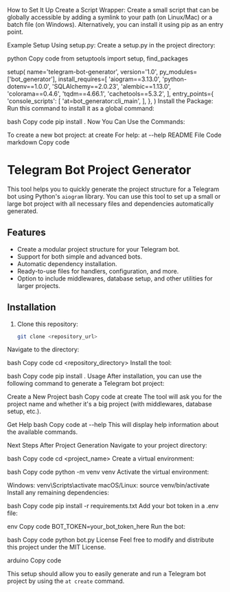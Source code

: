 How to Set It Up
Create a Script Wrapper: Create a small script that can be globally accessible by adding a symlink to your path (on Linux/Mac) or a batch file (on Windows). Alternatively, you can install it using pip as an entry point.

Example Setup Using setup.py: Create a setup.py in the project directory:

python
Copy code
from setuptools import setup, find_packages

setup(
    name='telegram-bot-generator',
    version='1.0',
    py_modules=['bot_generator'],
    install_requires=[
        'aiogram==3.13.0',
        'python-dotenv==1.0.0',
        'SQLAlchemy==2.0.23',
        'alembic==1.13.0',
        'colorama==0.4.6',
        'tqdm==4.66.1',
        'cachetools==5.3.2',
    ],
    entry_points={
        'console_scripts': [
            'at=bot_generator:cli_main',
        ],
    },
)
Install the Package: Run this command to install it as a global command:

bash
Copy code
pip install .
Now You Can Use the Commands:

To create a new bot project: at create
For help: at --help
README File Code
markdown
Copy code
# Telegram Bot Project Generator

This tool helps you to quickly generate the project structure for a Telegram bot using Python's `aiogram` library. You can use this tool to set up a small or large bot project with all necessary files and dependencies automatically generated.

## Features
- Create a modular project structure for your Telegram bot.
- Support for both simple and advanced bots.
- Automatic dependency installation.
- Ready-to-use files for handlers, configuration, and more.
- Option to include middlewares, database setup, and other utilities for larger projects.

## Installation

1. Clone this repository:
   ```bash
   git clone <repository_url>
Navigate to the directory:

bash
Copy code
cd <repository_directory>
Install the tool:

bash
Copy code
pip install .
Usage
After installation, you can use the following command to generate a Telegram bot project:

Create a New Project
bash
Copy code
at create
The tool will ask you for the project name and whether it's a big project (with middlewares, database setup, etc.).

Get Help
bash
Copy code
at --help
This will display help information about the available commands.

Next Steps After Project Generation
Navigate to your project directory:

bash
Copy code
cd <project_name>
Create a virtual environment:

bash
Copy code
python -m venv venv
Activate the virtual environment:

Windows: venv\Scripts\activate
macOS/Linux: source venv/bin/activate
Install any remaining dependencies:

bash
Copy code
pip install -r requirements.txt
Add your bot token in a .env file:

env
Copy code
BOT_TOKEN=your_bot_token_here
Run the bot:

bash
Copy code
python bot.py
License
Feel free to modify and distribute this project under the MIT License.

arduino
Copy code

This setup should allow you to easily generate and run a Telegram bot project by using the `at create` command.
